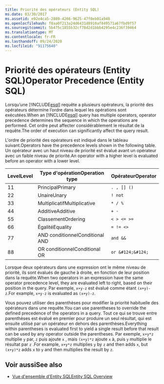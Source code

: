 ```yaml
---
title: Priorité des opérateurs (Entity SQL)
ms.date: 03/30/2017
ms.assetid: e92e4ca5-2889-4266-9625-47f0eb01a948
ms.openlocfilehash: f8aa0f213a24d6431d8910af849571a67fbd9f57
ms.sourcegitcommit: 5b475c1855b32cf78d2d1bbb4295e4c236f39464
ms.translationtype: MT
ms.contentlocale: fr-FR
ms.lasthandoff: 09/24/2020
ms.locfileid: "91175640"
---
```

# <a name="operator-precedence-entity-sql"></a><span data-ttu-id="3cf60-102">Priorité des opérateurs (Entity SQL)</span><span class="sxs-lookup"><span data-stu-id="3cf60-102">Operator Precedence (Entity SQL)</span></span>

<span data-ttu-id="3cf60-103">Lorsqu’une [!INCLUDE[esql](../../../../../../includes/esql-md.md)] requête a plusieurs opérateurs, la priorité des opérateurs détermine l’ordre dans lequel les opérations sont exécutées.</span><span class="sxs-lookup"><span data-stu-id="3cf60-103">When an [!INCLUDE[esql](../../../../../../includes/esql-md.md)] query has multiple operators, operator precedence determines the sequence in which the operations are performed.</span></span> <span data-ttu-id="3cf60-104">Cet ordre peut affecter considérablement le résultat de la requête.</span><span class="sxs-lookup"><span data-stu-id="3cf60-104">The order of execution can significantly affect the query result.</span></span>  
  
 <span data-ttu-id="3cf60-105">L'ordre de priorité des opérateurs est indiqué dans le tableau suivant.</span><span class="sxs-lookup"><span data-stu-id="3cf60-105">Operators have the precedence levels shown in the following table.</span></span> <span data-ttu-id="3cf60-106">Un opérateur avec un haut niveau de priorité est évalué avant un opérateur avec un faible niveau de priorité.</span><span class="sxs-lookup"><span data-stu-id="3cf60-106">An operator with a higher level is evaluated before an operator with a lower level.</span></span>  
  
|<span data-ttu-id="3cf60-107">Level</span><span class="sxs-lookup"><span data-stu-id="3cf60-107">Level</span></span>|<span data-ttu-id="3cf60-108">Type d'opération</span><span class="sxs-lookup"><span data-stu-id="3cf60-108">Operation type</span></span>|<span data-ttu-id="3cf60-109">Opérateur</span><span class="sxs-lookup"><span data-stu-id="3cf60-109">Operator</span></span>|  
|-----------|--------------------|--------------|  
|<span data-ttu-id="3cf60-110">1</span><span class="sxs-lookup"><span data-stu-id="3cf60-110">1</span></span>|<span data-ttu-id="3cf60-111">Principal</span><span class="sxs-lookup"><span data-stu-id="3cf60-111">Primary</span></span>|`. , [] ()`|  
|<span data-ttu-id="3cf60-112">2</span><span class="sxs-lookup"><span data-stu-id="3cf60-112">2</span></span>|<span data-ttu-id="3cf60-113">Unaire</span><span class="sxs-lookup"><span data-stu-id="3cf60-113">Unary</span></span>|`! not`|  
|<span data-ttu-id="3cf60-114">3</span><span class="sxs-lookup"><span data-stu-id="3cf60-114">3</span></span>|<span data-ttu-id="3cf60-115">Multiplicatif</span><span class="sxs-lookup"><span data-stu-id="3cf60-115">Multiplicative</span></span>|`* / %`|  
|<span data-ttu-id="3cf60-116">4</span><span class="sxs-lookup"><span data-stu-id="3cf60-116">4</span></span>|<span data-ttu-id="3cf60-117">Additive</span><span class="sxs-lookup"><span data-stu-id="3cf60-117">Additive</span></span>|`+ -`|  
|<span data-ttu-id="3cf60-118">5</span><span class="sxs-lookup"><span data-stu-id="3cf60-118">5</span></span>|<span data-ttu-id="3cf60-119">Classement</span><span class="sxs-lookup"><span data-stu-id="3cf60-119">Ordering</span></span>|`< > <= >=`|  
|<span data-ttu-id="3cf60-120">6</span><span class="sxs-lookup"><span data-stu-id="3cf60-120">6</span></span>|<span data-ttu-id="3cf60-121">Égalité</span><span class="sxs-lookup"><span data-stu-id="3cf60-121">Equality</span></span>|`= != <>`|  
|<span data-ttu-id="3cf60-122">7</span><span class="sxs-lookup"><span data-stu-id="3cf60-122">7</span></span>|<span data-ttu-id="3cf60-123">AND conditionnel</span><span class="sxs-lookup"><span data-stu-id="3cf60-123">Conditional AND</span></span>|`and &&`|  
|<span data-ttu-id="3cf60-124">8</span><span class="sxs-lookup"><span data-stu-id="3cf60-124">8</span></span>|<span data-ttu-id="3cf60-125">OR conditionnel</span><span class="sxs-lookup"><span data-stu-id="3cf60-125">Conditional OR</span></span>|`or &#124;&#124;`|  
  
 <span data-ttu-id="3cf60-126">Lorsque deux opérateurs dans une expression ont le même niveau de priorité, ils sont évalués de gauche à droite, en fonction de leur position dans la requête.</span><span class="sxs-lookup"><span data-stu-id="3cf60-126">When two operators in an expression have the same operator precedence level, they are evaluated left to right, based on their position in the query.</span></span> <span data-ttu-id="3cf60-127">Par exemple, `x+y-z` est évalué comme étant `(x+y)-z`.</span><span class="sxs-lookup"><span data-stu-id="3cf60-127">For example, `x+y-z` is evaluated as `(x+y)-z`.</span></span>  
  
 <span data-ttu-id="3cf60-128">Vous pouvez utiliser des parenthèses pour modifier la priorité habituelle des opérateurs dans une requête.</span><span class="sxs-lookup"><span data-stu-id="3cf60-128">You can use parentheses to override the defined precedence of the operators in a query.</span></span> <span data-ttu-id="3cf60-129">Tout ce qui se trouve entre parenthèses est évalué en premier pour produire un seul résultat, qui est ensuite utilisé par un opérateur en dehors des parenthèses.</span><span class="sxs-lookup"><span data-stu-id="3cf60-129">Everything within parentheses is evaluated first to yield a single result before that result can be used by any operator outside the parentheses.</span></span> <span data-ttu-id="3cf60-130">Par exemple, `x+y*z` multiplie `y` par, `z` puis ajoute `x` , mais `(x+y)*z` ajoute `x` à, puis `y` multiplie le résultat par `z` .</span><span class="sxs-lookup"><span data-stu-id="3cf60-130">For example, `x+y*z` multiplies `y` by `z` and then adds `x`, but `(x+y)*z` adds `x` to `y` and then multiplies the result by `z`.</span></span>  
  
## <a name="see-also"></a><span data-ttu-id="3cf60-131">Voir aussi</span><span class="sxs-lookup"><span data-stu-id="3cf60-131">See also</span></span>

- [<span data-ttu-id="3cf60-132">Vue d'ensemble d'Entity SQL</span><span class="sxs-lookup"><span data-stu-id="3cf60-132">Entity SQL Overview</span></span>](entity-sql-overview.md)
